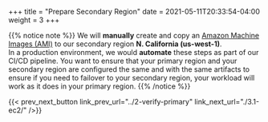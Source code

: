 +++
title = "Prepare Secondary Region"
date =  2021-05-11T20:33:54-04:00
weight = 3
+++

{{% notice note %}}
We will **manually** create and copy an [Amazon Machine Images (AMI)](https://docs.aws.amazon.com/AWSEC2/latest/UserGuide/AMIs.html/) to our secondary region **N. California (us-west-1)**.  
In a production environment, we would **automate** these steps as part of our CI/CD pipeline. You want to ensure that your primary region and your secondary region are configured the same and with the same artifacts to ensure if you need to failover to your secondary region, your workload will work as it does in your primary region.
{{% /notice %}}

{{< prev_next_button link_prev_url="../2-verify-primary" link_next_url="./3.1-ec2/" />}}
